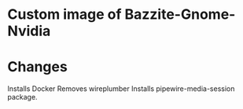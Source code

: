 # Custom image of Bazzite-Gnome-Nvidia

# Changes 
Installs Docker
Removes wireplumber
Installs pipewire-media-session package.
